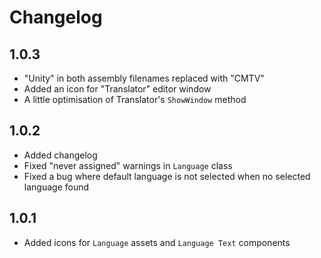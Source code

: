 # Changelog

## 1.0.3

* "Unity" in both assembly filenames replaced with "CMTV"
* Added an icon for "Translator" editor window
* A little optimisation of Translator's `ShowWindow` method

## 1.0.2

* Added changelog
* Fixed "never assigned" warnings in `Language` class
* Fixed a bug where default language is not selected when no selected language found

## 1.0.1

* Added icons for `Language` assets and `Language Text` components